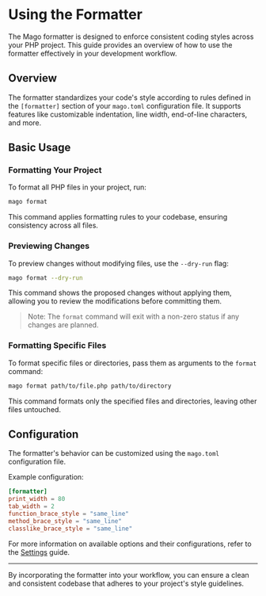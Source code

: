 # Using the Formatter

The Mago formatter is designed to enforce consistent coding styles across your PHP project. This guide provides an overview of how to use the formatter effectively in your development workflow.

## Overview

The formatter standardizes your code's style according to rules defined in the `[formatter]` section of your `mago.toml` configuration file. It supports features like customizable indentation, line width, end-of-line characters, and more.

## Basic Usage

### Formatting Your Project

To format all PHP files in your project, run:

```bash
mago format
```

This command applies formatting rules to your codebase, ensuring consistency across all files.

### Previewing Changes

To preview changes without modifying files, use the `--dry-run` flag:

```bash
mago format --dry-run
```

This command shows the proposed changes without applying them, allowing you to review the modifications before committing them.

> Note: The `format` command will exit with a non-zero status if any changes are planned.

### Formatting Specific Files

To format specific files or directories, pass them as arguments to the `format` command:

```bash
mago format path/to/file.php path/to/directory
```

This command formats only the specified files and directories, leaving other files untouched.

## Configuration

The formatter's behavior can be customized using the `mago.toml` configuration file.

Example configuration:

```toml
[formatter]
print_width = 80
tab_width = 2
function_brace_style = "same_line"
method_brace_style = "same_line"
classlike_brace_style = "same_line"
```

For more information on available options and their configurations, refer to the [Settings](/formatter/settings.md) guide.

---

By incorporating the formatter into your workflow, you can ensure a clean and consistent codebase that adheres to your project's style guidelines.
